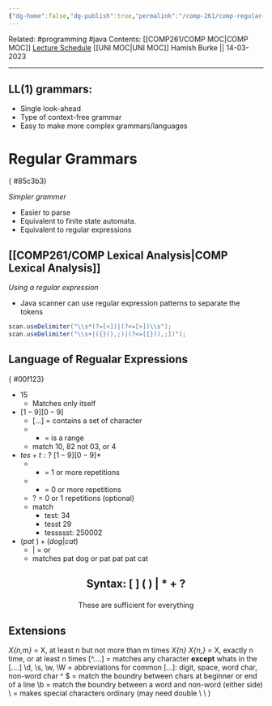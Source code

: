```yaml
---
{"dg-home":false,"dg-publish":true,"permalink":"/comp-261/comp-regular-expressions/","dgPassFrontmatter":true}
---
```


Related: #programming #java 
Contents: [[COMP261/COMP MOC\|COMP MOC]]
[Lecture Schedule](https://ecs.wgtn.ac.nz/Courses/COMP261_2023T1/LectureSchedule)
[[UNI MOC\|UNI MOC]]
Hamish Burke || 14-03-2023
***
## LL(1) grammars: 
- Single look-ahead
- Type of context-free grammar
- Easy to make more complex grammars/languages

# Regular Grammars
{ #85c3b3}


*Simpler grammer*
- Easier to parse 
- Equivalent to finite state automata. 
- Equivalent to regular expressions

## [[COMP261/COMP Lexical Analysis\|COMP Lexical Analysis]]
*Using a regular expression*

- Java scanner can use regular expression patterns to separate the tokens
```java
scan.useDelimiter("\\s*(?=[<])|(?<=[>])\\s");
scan.useDelimiter("\\s+|({}(),;)|(?<=[{}(),;])");
```



## Language of Regualar Expressions
{ #00f123}


- $15$
	- Matches only itself
- $[1-9][0-9]$
	- [...] = contains a set of character
	- - = is a range
	- match 10, 82 not 03, or 4
- $tes+t:?\ [1-9][0-9]*$
	- + = 1 or more repetitions
	- * = 0 or more repetitions
	- ? = 0 or 1 repetitions (optional)
	- match
		- test: 34
		- tesst 29
		- tessssst: 250002
- $(pat\ )+(dog|cat)$
	- | = or
	- matches pat dog or pat pat pat cat


<h2 align="center">

Syntax: [ ] ( ) | * + ?

</h2>
<p align="center">
These are sufficient for everything
</p>


## Extensions
*X{n,m}* = X, at least n but not more than m times
*X{n} X{n,}* = X, exactly n time, or at least n times
\[^....\] = matches any character **except** whats in the [....]
\\d, \\s, \\w, \\W = abbreviations for common [...]: digit, space, word char, non-word char
^ $ = match the boundry between chars at beginner or end of a line
\\b = match the boundry between a word and non-word (either side)
\\ = makes special characters ordinary (may need double \\ \\ )
